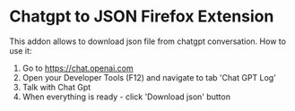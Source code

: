 # Chatgpt to JSON Firefox Extension

This addon allows to download json file from chatgpt conversation. 
How to use it: 
1. Go to https://chat.openai.com 
2. Open your Developer Tools (F12) and navigate to tab 'Chat GPT Log' 
3. Talk with Chat Gpt 
4. When everything is ready - click 'Download json' button
